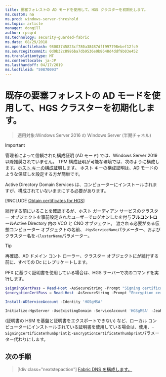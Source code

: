 ```yaml
---
title: 要塞フォレストの AD モードを使用して、HGS クラスターを初期化します。
ms.custom: na
ms.prod: windows-server-threshold
ms.topic: article
manager: dongill
author: rpsqrd
ms.technology: security-guarded-fabric
ms.date: 08/29/2018
ms.openlocfilehash: 98003745823cf780a38487dff997798ebef12fc9
ms.sourcegitcommit: 0d0b32c8986ba7db9536e0b8648d4ddf9b03e452
ms.translationtype: MT
ms.contentlocale: ja-JP
ms.lasthandoff: 04/17/2019
ms.locfileid: "59870093"
---
```

# <a name="initialize-the-hgs-cluster-using-ad-mode-in-an-existing-bastion-forest"></a>既存の要塞フォレストの AD モードを使用して、HGS クラスターを初期化します。

>適用対象:Windows Server 2016 の Windows Server (半期チャネル)


>[!IMPORTANT]
>管理者によって信頼された構成証明 (AD モード) では、Windows Server 2019 以降推奨されていません。 TPM 構成証明が可能な環境では、次のように構成します。[ホスト キーの構成証明](guarded-fabric-initialize-hgs-key-mode-bastion.md)します。 ホスト キーの構成証明は、AD モードのような保証しを設定する方が簡単です。 

Active Directory Domain Services は、コンピューターにインストールされますが、構成されていないままにする必要があります。

[!INCLUDE [Obtain certificates for HGS](../../../includes/guarded-fabric-initialize-hgs-default-step-two.md)] 

続行する前にいることを確認するが、ホスト ガーディアン サービスのクラスター オブジェクトを事前設定されたユーザーでログオンしたを付与**フルコントロール**Active Directory 内の VCO と CNO オブジェクト。
渡される必要がある仮想コンピューター オブジェクトの名前、`-HgsServiceName`パラメーター、およびクラスター名を`-ClusterName`パラメーター。

> [!TIP]
> 再確認、AD ドメイン コント ローラー、クラスター オブジェクトにが続行する前に、すべての Dc にレプリケートします。

PFX に基づく証明書を使用している場合は、HGS サーバーで次のコマンドを実行します。

```powershell
$signingCertPass = Read-Host -AsSecureString -Prompt "Signing certificate password"
$encryptionCertPass = Read-Host -AsSecureString -Prompt "Encryption certificate password"

Install-ADServiceAccount -Identity 'HGSgMSA'

Initialize-HgsServer -UseExistingDomain -ServiceAccount 'HGSgMSA' -JeaReviewersGroup 'HgsJeaReviewers' -JeaAdministratorsGroup 'HgsJeaAdmins' -HgsServiceName 'HgsService' -ClusterName 'HgsCluster' -SigningCertificatePath '.\signCert.pfx' -SigningCertificatePassword $signPass -EncryptionCertificatePath '.\encCert.pfx' -EncryptionCertificatePassword $encryptionCertPass -TrustActiveDirectory
```

(証明書の HSM を基盤と証明書をエクスポートできない) など、ローカル コンピューターにインストールされている証明書を使用している場合は、使用、`-SigningCertificateThumbprint`と`-EncryptionCertificateThumbprint`パラメーター代わりにします。

## <a name="next-step"></a>次の手順

>[!div class="nextstepaction"]
[Fabric DNS を構成します。](guarded-fabric-configuring-fabric-dns-ad.md)

